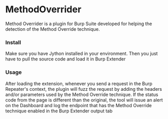 # MethodOverrider

Method Overrider is a plugin for Burp Suite developed for helping the detection of the Method Override technique.

### Install
Make sure you have Jython installed in your environment. Then you just have to pull the source code and load it in Burp Extender

### Usage
After loading the extension, whenever you send a request in the Burp Repeater's context, the plugin will fuzz the request by adding the headers and/or parameters used by the Method Override technique. If the status code from the page is different than the original, the tool will issue an alert on the Dashboard and log the endpoint that has the Method Override technique enabled in the Burp Extender output tab
